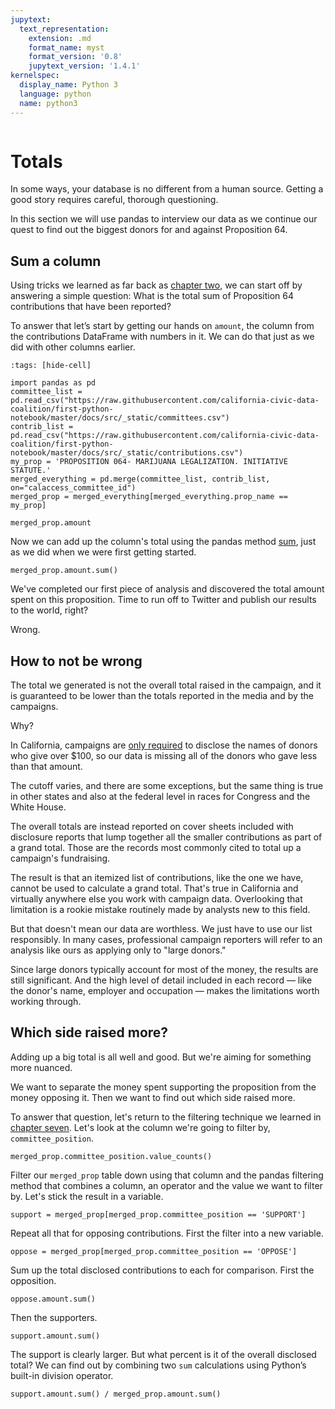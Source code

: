 ```yaml
---
jupytext:
  text_representation:
    extension: .md
    format_name: myst
    format_version: '0.8'
    jupytext_version: '1.4.1'
kernelspec:
  display_name: Python 3
  language: python
  name: python3
---
```


```{include} ./_templates/nav.html
```

# Totals

In some ways, your database is no different from a human source. Getting a good story requires careful, thorough questioning.

In this section we will use pandas to interview our data as we continue our quest to find out the biggest donors for and against Proposition 64.

## Sum a column

Using tricks we learned as far back as [chapter two](pandas.md), we can start off by answering a simple question: What is the total sum of Proposition 64 contributions that have been reported?

To answer that let’s start by getting our hands on `amount`, the column from the contributions DataFrame with numbers in it. We can do that just as we did with other columns earlier.

```{code-cell}
:tags: [hide-cell]

import pandas as pd
committee_list = pd.read_csv("https://raw.githubusercontent.com/california-civic-data-coalition/first-python-notebook/master/docs/src/_static/committees.csv")
contrib_list = pd.read_csv("https://raw.githubusercontent.com/california-civic-data-coalition/first-python-notebook/master/docs/src/_static/contributions.csv")
my_prop = 'PROPOSITION 064- MARIJUANA LEGALIZATION. INITIATIVE STATUTE.'
merged_everything = pd.merge(committee_list, contrib_list, on="calaccess_committee_id")
merged_prop = merged_everything[merged_everything.prop_name == my_prop]
```

```{code-cell}
merged_prop.amount
```

Now we can add up the column's total using the pandas method [sum](https://pandas.pydata.org/pandas-docs/stable/reference/api/pandas.Series.sum.html), just as we did when we were first getting started.

```{code-cell}
merged_prop.amount.sum()
```

We've completed our first piece of analysis and discovered the total amount spent on this proposition. Time to run off to Twitter and publish our results to the world, right?

Wrong.

## How to not be wrong

The total we generated is not the overall total raised in the campaign, and it is guaranteed to be lower than the totals reported in the media and by the campaigns.

Why?

In California, campaigns are [only required](http://www.documentcloud.org/documents/2781363-460-2016-01.html#document/p10) to disclose the names of donors who give over \$100, so our data is missing all of the donors who gave less than that amount.

The cutoff varies, and there are some exceptions, but the same thing is true in other states and also at the federal level in races for Congress and the White House.

The overall totals are instead reported on cover sheets included with disclosure reports that lump together all the smaller contributions as part of a grand total. Those are the records most commonly cited to total up a campaign's fundraising.

The result is that an itemized list of contributions, like the one we have, cannot be used to calculate a grand total. That's true in California and virtually anywhere else you work with campaign data. Overlooking that limitation is a rookie mistake routinely made by analysts new to this field.

But that doesn't mean our data are worthless. We just have to use our list responsibly. In many cases, professional campaign reporters will refer to an analysis like ours as applying only to "large donors."

Since large donors typically account for most of the money, the results are still significant. And the high level of detail included in each record — like the donor's name, employer and occupation — makes the limitations worth working through.

## Which side raised more?

Adding up a big total is all well and good. But we're aiming for something more nuanced.

We want to separate the money spent supporting the proposition from the money opposing it. Then we want to find out which side raised more.

To answer that question, let's return to the filtering technique we learned in [chapter seven](filters.md). Let's look at the column we're going to filter by, `committee_position`.

```{code-cell}
merged_prop.committee_position.value_counts()
```

Filter our `merged_prop` table down using that column and the pandas filtering method that combines a column, an operator and the value we want to filter by. Let's stick the result in a variable.

```{code-cell}
support = merged_prop[merged_prop.committee_position == 'SUPPORT']
```

Repeat all that for opposing contributions. First the filter into a new variable.

```{code-cell}
oppose = merged_prop[merged_prop.committee_position == 'OPPOSE']
```

Sum up the total disclosed contributions to each for comparison. First the opposition.

```{code-cell}
oppose.amount.sum()
```

Then the supporters.

```{code-cell}
support.amount.sum()
```

The support is clearly larger. But what percent is it of the overall disclosed total? We can find out by combining two `sum` calculations using Python’s built-in division operator.

```{code-cell}
support.amount.sum() / merged_prop.amount.sum()
```
